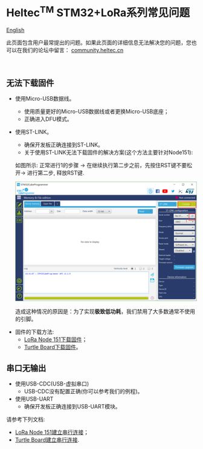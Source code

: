 # Heltec<sup>TM</sup> STM32+LoRa系列常见问题
[English](https://heltec-automation-docs.readthedocs.io/en/latest/stm32/frequently_asked_questions.html)

此页面包含用户最常提出的问题。如果此页面的详细信息无法解决您的问题，您也可以在我们的论坛中留言： [community.heltec.cn](http://community.heltec.cn/)

&nbsp;

## 无法下载固件

- 使用Micro-USB数据线。
  - 使用质量更好的Micro-USB数据线或者更换Micro-USB底座；
  - 正确进入DFU模式。
  
- 使用ST-LINK。
  
  - 确保开发板正确连接到ST-LINK。
  - 关于使用ST-LINK无法下载固件的解决方案(这个方法主要针对Node151):
  
  如图所示: 正常进行1的步骤 -> 在继续执行第二步之前，先按住RST键不要松开-> 进行第二步, 释放RST键.
  
  ![](img/frequently_asked_questions/01.png)
  
  造成这种情况的原因是：为了实现**极致低功耗**，我们禁用了大多数通常不使用的引脚。



* 固件的下载方法:
  * [LoRa Node 151下载固件](https://heltec-automation.readthedocs.io/zh_CN/latest/stm32/lora_node_151/download_firmware.html)；
  * [Turtle Board下载固件](https://heltec-automation.readthedocs.io/zh_CN/latest/stm32/turtle_board/download_firmware.html)。

## 串口无输出

- 使用USB-CDC(USB-虚拟串口)
  - USB-CDC没有配置正确(你可以参考我们的例程)。
- 使用USB-UART
  - 确保开发板正确连接到USB-UART模块。

请参考下列文档:

- [LoRa Node 151建立串行连接](https://heltec-automation.readthedocs.io/zh_CN/latest/stm32/lora_node_151/establish_serial_connection.html)；
- [Turtle Board建立串行连接](https://heltec-automation.readthedocs.io/zh_CN/latest/stm32/turtle_board/establish_serial_connection.html).